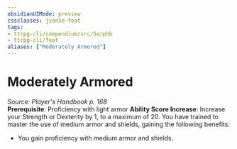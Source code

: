 ```yaml
---
obsidianUIMode: preview
cssclasses: json5e-feat
tags:
- ttrpg-cli/compendium/src/5e/phb
- ttrpg-cli/feat
aliases: ["Moderately Armored"]
---
```

# Moderately Armored
*Source: Player's Handbook p. 168*  
**Prerequisite**: Proficiency with light armor
**Ability Score Increase**: Increase your Strength or Dexterity by 1, to a maximum of 20.
You have trained to master the use of medium armor and shields, gaining the following benefits:

- You gain proficiency with medium armor and shields.